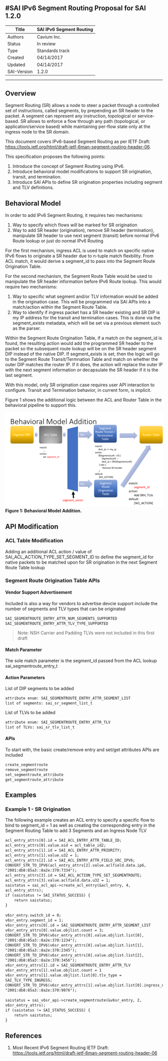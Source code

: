 #SAI IPv6 Segment Routing Proposal for SAI 1.2.0
-------------------------------------------------------------------------------
 Title       | SAI IPv6 Segment Routing
-------------|-----------------------------------------------------------------
 Authors     | Cavium Inc.
 Status      | In review
 Type        | Standards track
 Created     | 04/14/2017
 Updated     | 04/14/2017
 SAI-Version | 1.2.0

-------------------------------------------------------------------------------

## Overview ##

Segment Routing (SR) allows a node to steer a packet through a controlled set of instructions, called segments, by prepending an SR header to the packet.  A segment can represent any instruction, topological or service-based.  SR allows to enforce a flow through any path (topological, or application/service based) while maintaining per-flow state only at the ingress node to the SR domain.

This document covers IPv6-based Segment Routing as per IETF Draft: https://tools.ietf.org/html/draft-ietf-6man-segment-routing-header-06.  

This specification proposes the following points:
1. Introduce the concept of Segment Routing using IPv6.
2. Introduce behavioral model modifications to support SR origination, transit, and termination.
3. Introduce SAI APIs to define SR origination properties including segment and TLV definitions.

## Behavioral Model

In order to add IPv6 Segment Routing, it requires two mechanisms:
1. Way to specify which flows will be marked for SR origination
2. Way to add SR header (origination), remove SR header (termination), manipulate SR header to use next segment (transit) before normal IPv6 Route lookup or just do normal IPv6 Routing

For the first mechanism, ingress ACL is used to match on specific native IPv6 flows to originate a SR header due to n-tuple match flexbility.  From ACL match, it would derive a segment_id to pass into the Segment Route Origination Table.

For the second mechanism, the Segment Route Table would be used to manipulate the SR header information before IPv6 Route lookup.  This would require two mechanisms:
1. Way to specific what segment and/or TLV information would be added in the origination case.  This will be programmed via SAI APIs into a match/action within the Segment Route Table.
2. Way to identify if ingress packet has a SR header existing and SR DIP is my IP address for the transit and termination cases.  This is done via the segment_exists metadata, which will be set via a previous element such as the parser.

Within the Segment Route Origination Table, if a match on the segment_id is found, the resulting action would add the programmed SR header to the packet so the subsequent route lookup will be on the SR header segment DIP instead of the native DIP.  If segment_exists is set, then the logic will go to the Segment Route Transit/Termnation Table and match on whether the outer DIP matches the router IP.  If it does, the action will replace the outer IP with the next segment information or decapsulate the SR header if it is the last segment.

With this model, only SR origination case requires user API interaction to configure.  Transit and Termination behavior, in current form, is implicit.

Figure 1 shows the additional logic between the ACL and Router Table in the behavioral pipeline to support this.

![SAI v6SR bm](figures/sai_v6SR_bm.png "Figure 1: Behavioral Model Addition. ")
__Figure 1: Behavioral Model Addition.__

## API Modification

### ACL Table Modification
Adding an additional ACL action / value of SAI_ACL_ACTION_TYPE_SET_SEGMENT_ID to define the segment_id for native packets to be matched upon for SR origination in the next Segment Route Table lookup

### Segment Route Origination Table APIs
#### Vendor Support Advertisement

Included is also a way for vendors to advertise devcie support include the number of segments and TLV types that can be originated

    SAI_SEGMENTROUTE_ENTRY_ATTR_NUM_SEGMENTS_SUPPORTED
    SAI_SEGMENTROUTE_ENTRY_ATTR_TLV_TYPE_SUPPORTED

> Note: NSH Carrier and Padding TLVs were not included in this first draft

#### Match Parameter

The sole match parameter is the segment_id passed from the ACL lookup
   sai_segmentroute_entry_t

#### Action Parameters

List of DIP segments to be added

    attribute enum: SAI_SEGMENTROUTE_ENTRY_ATTR_SEGMENT_LIST
    list of segments: sai_sr_segment_list_t
        
List of TLVs to be added

    attribute enum: SAI_SEGMENTROUTE_ENTRY_ATTR_TLV
    list of TLVs: sai_sr_tlv_list_t

#### APIs

To start with, the basic create/remove entry and set/get attributes APIs are included
 
    create_segmentroute
    remove_segmentroute
    set_segmentroute_attribute
    get_segmentroute_attribute

## Examples ##
### Example 1 - SR Origination
The following example creates an ACL entry to specify a specific flow to bind to segment_id = 1 as well as creating the corresponding entry in the Segment Routing Table to add 3 Segments and an Ingress Node TLV

    acl_entry_attrs[0].id = SAI_ACL_ENTRY_ATTR_TABLE_ID;
    acl_entry_attrs[0].value.oid = acl_table_id2;
    acl_entry_attrs[1].id = SAI_ACL_ENTRY_ATTR_PRIORITY;
    acl_entry_attrs[1].value.u32 = 1;
    acl_entry_attrs[2].id = SAI_ACL_ENTRY_ATTR_FIELD_SRC_IPV6;
    CONVERT_STR_TO_IPV6(acl_entry_attrs[2].value.aclfield.data.ip6, "2001:db8:85a3::8a2e:370:7334");
    acl_entry_attrs[3].id = SAI_ACL_ACTION_TYPE_SET_SEGMENTROUTE; 
    acl_entry_attrs[3].value.aclfield.data.u32 = 1;
    saistatus = sai_acl_api->create_acl_entry(&acl_entry, 4, acl_entry_attrs);
    if (saistatus != SAI_STATUS_SUCCESS) {
        return saistatus;
    }

    v6sr_entry.switch_id = 0;
    v6sr_entry.segment_id = 1;
    v6sr_entry_attrs[0].id = SAI_SEGMENTROUTE_ENTRY_ATTR_SEGMENT_LIST
    v6sr_entry_attrs[0].value.objlist.count = 3;
    CONVERT_STR_TO_IPV6(v6sr_entry_attrs[0].value.objlist.list[0], "2001:db8:85a3::8a2e:370:1234");
    CONVERT_STR_TO_IPV6(v6sr_entry_attrs[0].value.objlist.list[1], "2001:db8:85a3::8a2e:370:2345");
    CONVERT_STR_TO_IPV6(v6sr_entry_attrs[0].value.objlist.list[2], "2001:db8:85a3::8a2e:370:3456");
    v6sr_entry_attrs[1].id = SAI_SEGMENTROUTE_ENTRY_ATTR_TLV
    v6sr_entry_attrs[1].value.objlist.count = 1
    v6sr_entry_attrs[1].value.objlist.list[0].tlv_type = SAI_TLV_TYPE_INGRESS;
    CONVERT_STR_TO_IPV6(v6sr_entry_attrs[1].value.objlist.list[0].ingress_node, "2001:db8:85a3::8a2e:370:9876");
    
    saistatus = sai_v6sr_api->create_segmentroute(&v6sr_entry, 2, v6sr_entry_attrs);
    if (saistatus != SAI_STATUS_SUCCESS) {
        return saistatus;
    }

## References ##
1. Most Recent IPv6 Segment Routing IETF Draft: https://tools.ietf.org/html/draft-ietf-6man-segment-routing-header-06

